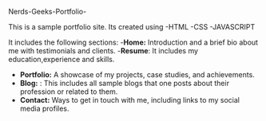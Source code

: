  Nerds-Geeks-Portfolio-


This is a sample portfolio site.
Its created using
-HTML
-CSS
-JAVASCRIPT

It includes the following sections:
-**Home:** Introduction and a brief bio about me with testimonials and clients.
-**Resume**: It includes my education,experience and skills.
- **Portfolio:** A showcase of my projects, case studies, and achievements.
- **Blog:** : This includes all sample blogs that one posts about their profession or related to them.
- **Contact:** Ways to get in touch with me, including links to my social media profiles.
